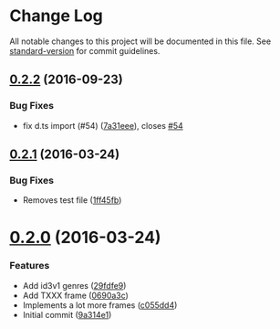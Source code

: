 # Change Log

All notable changes to this project will be documented in this file. See [standard-version](https://github.com/conventional-changelog/standard-version) for commit guidelines.

<a name="0.2.2"></a>
## [0.2.2](https://github.com/knisterpeter/id3v2/compare/v0.2.1...v0.2.2) (2016-09-23)


### Bug Fixes

* fix d.ts import (#54) ([7a31eee](https://github.com/knisterpeter/id3v2/commit/7a31eee)), closes [#54](https://github.com/knisterpeter/id3v2/issues/54)



<a name="0.2.1"></a>
## [0.2.1](https://github.com/knisterpeter/id3v2/compare/v0.2.0...v0.2.1) (2016-03-24)


### Bug Fixes

* Removes test file ([1ff45fb](https://github.com/knisterpeter/id3v2/commit/1ff45fb))



<a name="0.2.0"></a>
# [0.2.0](https://github.com/knisterpeter/id3v2/compare/9a314e1...v0.2.0) (2016-03-24)


### Features

* Add id3v1 genres ([29fdfe9](https://github.com/knisterpeter/id3v2/commit/29fdfe9))
* Add TXXX frame ([0690a3c](https://github.com/knisterpeter/id3v2/commit/0690a3c))
* Implements a lot more frames ([c055dd4](https://github.com/knisterpeter/id3v2/commit/c055dd4))
* Initial commit ([9a314e1](https://github.com/knisterpeter/id3v2/commit/9a314e1))
